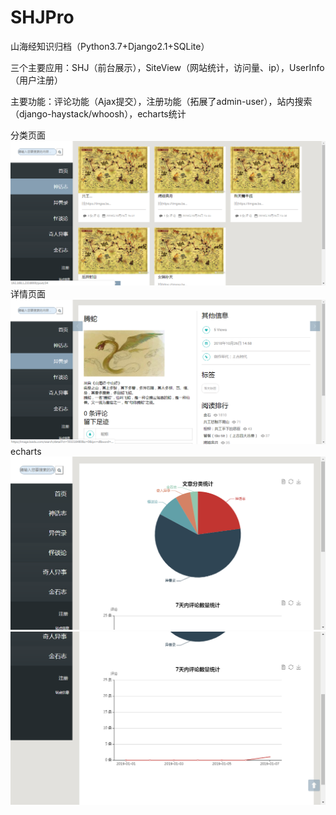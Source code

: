 # SHJPro
山海经知识归档（Python3.7+Django2.1+SQLite）

三个主要应用：SHJ（前台展示），SiteView（网站统计，访问量、ip），UserInfo（用户注册）

主要功能：评论功能（Ajax提交），注册功能（拓展了admin-user），站内搜索（django-haystack/whoosh），echarts统计

分类页面
![category](https://github.com/rotateX/SHJPro/blob/master/static/%E6%95%88%E6%9E%9C%E5%9B%BE/%E5%88%86%E7%B1%BB.png)
详情页面
![post](https://github.com/rotateX/SHJPro/blob/master/static/%E6%95%88%E6%9E%9C%E5%9B%BE/%E8%AF%A6%E6%83%85%20(2).png)
echarts
![echarts](https://github.com/rotateX/SHJPro/blob/master/static/%E6%95%88%E6%9E%9C%E5%9B%BE/%E7%BB%9F%E8%AE%A1.png)
![echarts2](https://github.com/rotateX/SHJPro/blob/master/static/%E6%95%88%E6%9E%9C%E5%9B%BE/%E7%BB%9F%E8%AE%A12.png)

